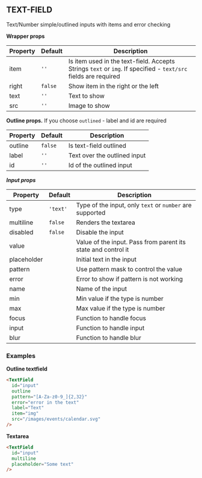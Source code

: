 ## TEXT-FIELD

Text/Number simple/outlined inputs with items and error checking

**Wrapper props**

Property | Default | Description
--- | --- | ---
item | `''` | Is item used in the text-field. Accepts Strings `text` or `img`. If specified - `text/src` fields are required
right | `false` | Show item in the right or the left
text | `''` | Text to show
src | `''` | Image to show

**Outline props.** If you choose `outlined` - label and id are required

Property | Default | Description
--- | --- | ---
outline | `false` | Is text-field outlined
label | `''` | Text over the outlined input
id | `''` | Id of the outlined input

***Input props***

Property | Default | Description
--- | --- | ---
type | `'text'` | Type of the input, only `text` or `number` are supported
multiline | `false` | Renders the textarea
disabled | `false` |Disable the input
value |  | Value of the input. Pass from parent its state and control it
placeholder |  | Initial text in the input
pattern |  | Use pattern mask to control the value
error |  | Error to show if pattern is not working
name |  | Name of the input
min |  | Min value if the type is number
max |  | Max value if the type is number
focus |  | Function to handle focus
input |  | Function to handle input
blur |  | Function to handle blur



### Examples

**Outline textfield**

```html
<TextField
  id="input"
  outline
  pattern="[A-Za-z0-9_]{2,32}"
  error="error in the text"
  label="Text"
  item="img"
  src="/images/events/calendar.svg"
/>
```

**Textarea**

```html
<TextField
  id="input"
  multiline
  placeholder="Some text"
/>
```
